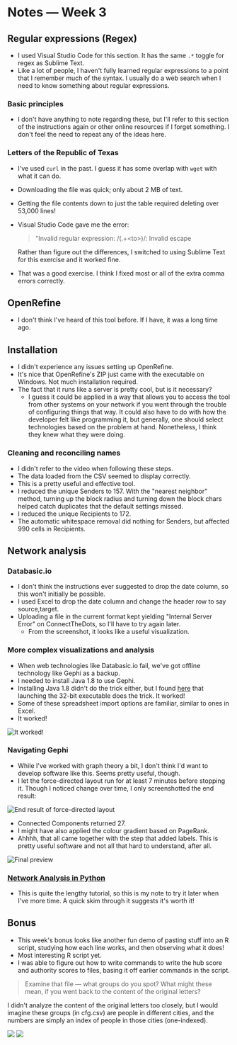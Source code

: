 # Notes — Week 3

## Regular expressions (Regex)

* I used Visual Studio Code for this section. It has the same `.*` toggle for regex as Sublime Text.
* Like a lot of people, I haven't fully learned regular expressions to a point that I remember much of the syntax. I usually do a web search when I need to know something about regular expressions.

### Basic principles

* I don't have anything to note regarding these, but I'll refer to this section of the instructions again or other online resources if I forget something. I don't feel the need to repeat any of the ideas here.

### Letters of the Republic of Texas

* I've used `curl` in the past. I guess it has some overlap with `wget` with what it can do.
* Downloading the file was quick; only about 2 MB of text.
* Getting the file contents down to just the table required deleting over 53,000 lines!
* Visual Studio Code gave me the error:
    > "Invalid regular expression: /(.+\<to\>)/: Invalid escape

    Rather than figure out the differences, I switched to using Sublime Text for this exercise and it worked fine.
* That was a good exercise. I think I fixed most or all of the extra comma errors correctly.

## OpenRefine

* I don't think I've heard of this tool before. If I have, it was a long time ago.

## Installation

* I didn't experience any issues setting up OpenRefine.
* It's nice that OpenRefine's ZIP just came with the executable on Windows. Not much installation required.
* The fact that it runs like a server is pretty cool, but is it necessary?
  * I guess it could be applied in a way that allows you to access the tool from other systems on your network if you went through the trouble of configuring things that way. It could also have to do with how the developer felt like programming it, but generally, one should select technologies based on the problem at hand. Nonetheless, I think they knew what they were doing.

### Cleaning and reconciling names

* I didn't refer to the video when following these steps.
* The data loaded from the CSV seemed to display correctly.
* This is a pretty useful and effective tool.
* I reduced the unique Senders to 157. With the "nearest neighbor" method, turning up the block radius and turning down the block chars helped catch duplicates that the default settings missed.
* I reduced the unique Recipients to 172.
* The automatic whitespace removal did nothing for Senders, but affected 990 cells in Recipients.

## Network analysis

### Databasic.io

* I don't think the instructions ever suggested to drop the date column, so this won't initially be possible. 
* I used Excel to drop the date column and change the header row to say source,target.
* Uploading a file in the current format kept yielding "Internal Server Error" on ConnectTheDots, so I'll have to try again later.
  * From the screenshot, it looks like a useful visualization.

### More complex visualizations and analysis

* When web technologies like Databasic.io fail, we've got offline technology like Gephi as a backup.
* I needed to install Java 1.8 to use Gephi.
* Installing Java 1.8 didn't do the trick either, but I found [here](https://github.com/gephi/gephi/issues/1787#issuecomment-498979393) that launching the 32-bit executable does the trick. It worked!
* Some of these spreadsheet import options are familiar, similar to ones in Excel.
* It worked!

![](https://i.imgur.com/KOyIkho.jpg "It worked!")    

### Navigating Gephi

* While I've worked with graph theory a bit, I don't think I'd want to develop software like this. Seems pretty useful, though.
* I let the force-directed layout run for at least 7 minutes before stopping it. Though I noticed change over time, I only screenshotted the end result:

![](https://i.imgur.com/jx3Ei30.jpg "End result of force-directed layout")

* Connected Components returned 27.
* I might have also applied the colour gradient based on PageRank.
* Ahhhh, that all came together with the step that added labels. This is pretty useful software and not all that hard to understand, after all.

![](https://i.imgur.com/trWkwZu.jpg "Final preview")

### [Network Analysis in Python](https://programminghistorian.org/en/lessons/exploring-and-analyzing-network-data-with-python)

* This is quite the lengthy tutorial, so this is my note to try it later when I've more time. A quick skim through it suggests it's worth it!

## Bonus

* This week's bonus looks like another fun demo of pasting stuff into an R script, studying how each line works, and then observing what it does!
* Most interesting R script yet.
* I was able to figure out how to write commands to write the hub score and authority scores to files, basing it off earlier commands in the script.

> Examine that file — what groups do you spot? What might these mean, if you went back to the content of the original letters?

I didn't analyze the content of the original letters too closely, but I would imagine these groups (in cfg.csv) are people in different cities, and the numbers are simply an index of people in those cities (one-indexed).

![](https://i.imgur.com/yE7tWxy.jpg)
![](https://i.imgur.com/NzOkbGh.jpg)
